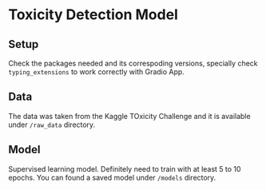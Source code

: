 # Toxicity Detection Model

## Setup

Check the packages needed and its correspoding versions, specially check `typing_extensions` to work correctly with Gradio App.

## Data

The data was taken from the Kaggle TOxicity Challenge and it is available under `/raw_data` directory.

## Model

Supervised learning model. Definitely need to train with at least 5 to 10 epochs. You can found a saved model under `/models` directory.